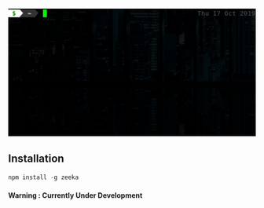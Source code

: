 <p align="center">
  <img src="zeeka-invoke.gif">
</p>

## Installation
```javascript
npm install -g zeeka
```

#### Warning : Currently Under Development
